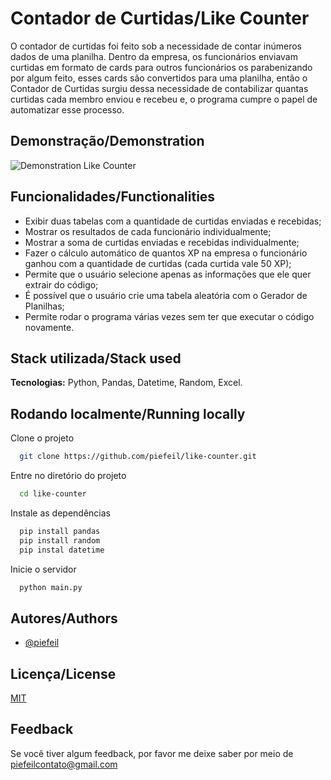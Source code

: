 
# Contador de Curtidas/Like Counter

O contador de curtidas foi feito sob a necessidade de contar inúmeros dados de uma planilha. Dentro da empresa, os funcionários enviavam curtidas em formato de cards para outros funcionários os parabenizando por algum feito, esses cards são convertidos para uma planilha, então o Contador de Curtidas surgiu dessa necessidade de contabilizar quantas curtidas cada membro enviou e recebeu e, o programa cumpre o papel de automatizar esse processo. 


## Demonstração/Demonstration

![Demonstration Like Counter](https://github.com/piefeil/like-counter/assets/80473682/cec863de-1eb8-4dcd-8910-1ccc271472d2)


## Funcionalidades/Functionalities

- Exibir duas tabelas com a quantidade de curtidas enviadas e recebidas;
- Mostrar os resultados de cada funcionário individualmente;
- Mostrar a soma de curtidas enviadas e recebidas individualmente;
- Fazer o cálculo automático de quantos XP na empresa o funcionário ganhou com a quantidade de curtidas (cada curtida vale 50 XP);
- Permite que o usuário selecione apenas as informações que ele quer extrair do código;
- É possível que o usuário crie uma tabela aleatória com o Gerador de Planilhas;
- Permite rodar o programa várias vezes sem ter que executar o código novamente.


## Stack utilizada/Stack used

**Tecnologias:** Python, Pandas, Datetime, Random, Excel.


## Rodando localmente/Running locally

Clone o projeto
```bash
  git clone https://github.com/piefeil/like-counter.git
```

Entre no diretório do projeto

```bash
  cd like-counter
```

Instale as dependências

```bash
  pip install pandas
  pip install random
  pip instal datetime
```

Inicie o servidor

```bash
  python main.py
```


## Autores/Authors

- [@piefeil](https://www.github.com/piefeil)


## Licença/License

[MIT](https://choosealicense.com/licenses/mit/)


## Feedback

Se você tiver algum feedback, por favor me deixe saber por meio de piefeilcontato@gmail.com

